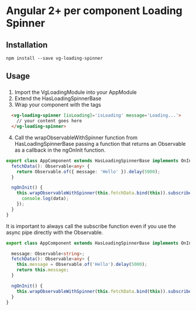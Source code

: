 # Angular 2+ per component Loading Spinner

## Installation
```npm
npm install --save vg-loading-spinner
```

## Usage
###
1. Import the VgLoadingModule into your AppModule
2. Extend the HasLoadingSpinnerBase
3. Wrap your component with the <vg-loading-spinner></vg-loading-spinner> tags
```html
  <vg-loading-spinner [isLoading]='isLoading' message='Loading...'>
    // your content goes here
  </vg-loading-spinner>
```
4. Call the wrapObservableWithSpinner function from HasLoadingSpinnerBase passing a function that returns an Observable as a callback in the ngOnInit function.
```typescript
export class AppComponent extends HasLoadingSpinnerBase implements OnInit {
  fetchData(): Observable<any> {
    return Observable.of({ message: 'Hello' }).delay(5000);
  }

  ngOnInit() {
    this.wrapObservableWithSpinner(this.fetchData.bind(this)).subscribe(data => {
      console.log(data);
    });
  }
}

```
It is important to always call the subscribe function even if you use the async pipe directly with the Observable.
```typescript
export class AppComponent extends HasLoadingSpinnerBase implements OnInit {

  message: Observable<string>;
  fetchData(): Observable<any> {
    this.message = Observable.of('Hello').delay(5000);
    return this.message;
  }

  ngOnInit() {
    this.wrapObservableWithSpinner(this.fetchData.bind(this)).subscribe();
  }
}

```
